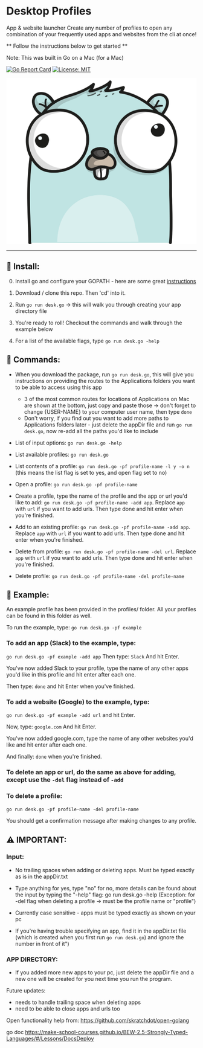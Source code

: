 # Desktop Profiles

App & website launcher
Create any number of profiles to open any combination of your frequently used apps and websites from the cli at once! 

** Follow the instructions below to get started ** 

Note: This was built in Go on a Mac (for a Mac)

[![Go Report Card](https://goreportcard.com/badge/github.com/SamirIngley/Desktop-Profiles)](https://goreportcard.com/report/github.com/SamirIngley/Desktop-Profiles)
[![License: MIT](https://img.shields.io/badge/License-MIT-yellow.svg)](https://opensource.org/licenses/MIT)



![Image1](gopherIMG.png)
************************************************************************************************

## :floppy_disk: Install:

0. Install go and configure your GOPATH - here are some great [instructions](https://medium.com/@jimkang/install-go-on-mac-with-homebrew-5fa421fc55f5)

1. Download / clone this repo. Then 'cd' into it.

2. Run `go run desk.go` -> this will walk you through creating your app directory file

3. You're ready to roll! Checkout the commands and walk through the example below

4. For a list of the available flags, type `go run desk.go -help`

## :mega: Commands:

* When you download the package, run `go run desk.go`, this will give you instructions on providing the routes to the Applications folders you want to be able to access using this app
    - 3 of the most common routes for locations of Applications on Mac are shown at the bottom, just copy and paste those -> don't forget to change {USER-NAME} to your computer user name, then type `done`
    - Don't worry, if you find out you want to add more paths to Applications folders later - just delete the appDir file and run `go run desk.go`, now re-add all the paths you'd like to include

* List of input options: `go run desk.go -help`

* List available profiles: `go run desk.go` 

* List contents of a profile: `go run desk.go -pf profile-name -l y -o n` (this means the list flag is set to yes, and open flag set to no)

* Open a profile:  `go run desk.go -pf profile-name` 

* Create a profile, type the name of the profile and the app or url you'd like to add:  `go run desk.go -pf profile-name -add app`. Replace `app` with `url` if you want to add urls. Then type done and hit enter when you're finished.

* Add to an existing profile: `go run desk.go -pf profile-name -add app`. Replace `app` with `url` if you want to add urls. Then type done and hit enter when you're finished.

* Delete from profile:  `go run desk.go -pf profile-name -del url`. Replace `app` with `url` if you want to add urls. Then type done and hit enter when you're finished.

* Delete profile:  `go run desk.go -pf profile-name -del profile-name`


## :goal_net: Example:

An example profile has been provided in the profiles/ folder.
All your profiles can be found in this folder as well. 

To run the example, type:
`go run desk.go -pf example`

### To add an app (Slack) to the example, type:
`go run desk.go -pf example -add app`
Then type:
`Slack`
And hit Enter.

You've now added Slack to your profile, type the name of any other apps you'd like in this profile and hit enter after each one. 

Then type:
`done`
and hit Enter when you've finished. 

### To add a website (Google) to the example, type:
`go run desk.go -pf example -add url`
and hit Enter.

Now, type:
`google.com`
And hit Enter.

You've now added google.com, type the name of any other websites you'd like and hit enter after each one. 

And finally:
`done`
when you're finished. 

### To delete an app or url, do the same as above for adding, except use the `-del` flag instead of `-add`

### To delete a profile:
`go run desk.go -pf profile-name -del profile-name`

You should get a confirmation message after making changes to any profile. 


## :warning: IMPORTANT:

### Input: 

* No trailing spaces when adding or deleting apps. Must be typed exactly as is in the appDir.txt

* Type anything for yes, type "no" for no, more details can be found about the input by typing the "-help" flag: go run desk.go -help (Exception: for -del flag when deleting a profile -> must be the profile name or "profile")

* Currently case sensitive - apps must be typed exactly as shown on your pc

* If you're having trouble specifying an app, find it in the appDir.txt file (which is created when you first run `go run desk.go`) and ignore the number in front of it")

### APP DIRECTORY:

* If you added more new apps to your pc, just delete the appDir file and a new one will be created for you next time you run the program.


Future updates:
- needs to handle trailing space when deleting apps
- need to be able to close apps and urls too



Open functionality help from:
https://github.com/skratchdot/open-golang

go doc
https://make-school-courses.github.io/BEW-2.5-Strongly-Typed-Languages/#/Lessons/DocsDeploy
